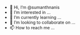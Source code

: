 - 👋 Hi, I’m @sumanthnanis
- 👀 I’m interested in ...
- 🌱 I’m currently learning ...
- 💞️ I’m looking to collaborate on ...
- 📫 How to reach me ...

<!---
sumanthnanis/sumanthnanis is a ✨ special ✨ repository because its `README.md` (this file) appears on your GitHub profile.
You can click the Preview link to take a look at your changes.
--->
